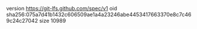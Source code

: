 version https://git-lfs.github.com/spec/v1
oid sha256:075a7d41b1432c606509ae1a4a23246abe4453417663370e8c7c469c24c27042
size 10989
